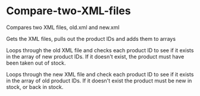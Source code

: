 # Compare-two-XML-files

Compares two XML files, old.xml and new.xml

Gets the XML files, pulls out the product IDs and adds them to arrays

Loops through the old XML file and checks each product ID to see if it exists in the array of new product IDs. If it doesn't exist, the product must have been taken out of stock.

Loops through the new XML file and check each product ID to see if it exists in the array of old product IDs. If it doesn't exist the product must be new in stock, or back in stock. 


